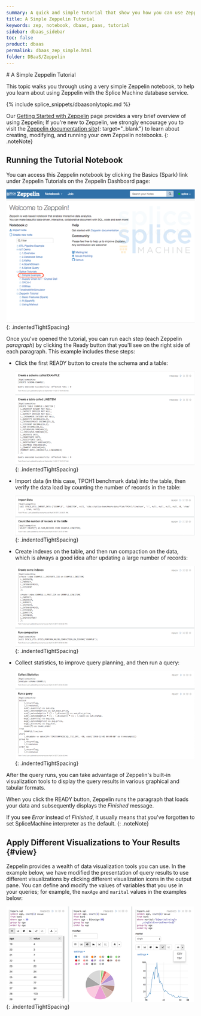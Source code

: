 ```yaml
---
summary: A quick and simple tutorial that show you how you can use Zeppelin notebook to load and query data, and apply different visualizations to the results.
title: A Simple Zeppelin Tutorial
keywords: zep, notebook, dbaas, paas, tutorial
sidebar: dbaas_sidebar
toc: false
product: dbaas
permalink: dbaas_zep_simple.html
folder: DBaaS/Zeppelin
---
```

<section>
<div class="TopicContent" data-swiftype-index="true" markdown="1">
# A Simple Zeppelin Tutorial

This topic walks you through using a very simple Zeppelin notebook, to
help you learn about using Zeppelin with the Splice Machine database service.

{% include splice_snippets/dbaasonlytopic.md %}

Our [Getting Started with Zeppelin](dbaas_zep_getstarted.html) page
provides a very brief overview of using Zeppelin; If you're new to
Zeppelin, we strongly encourage you to visit the [Zeppelin documentation
site][1]{: target="_blank"} to learn about creating, modifying, and
running your own Zeppelin notebooks.
{: .noteNote}

## Running the Tutorial Notebook

You can access this Zeppelin notebook by clicking the Basics (Spark)
link under Zeppelin Tutorials on the Zeppelin Dashboard page:

![](images/Zeppelin2.png){: .indentedTightSpacing}

Once you've opened the tutorial, you can run each step (each Zeppelin
*paragraph*) by clicking the <span class="CalloutFont">Ready</span>
button that you'll see on the right side of each paragraph. This example
includes these steps:

* Click the first <span class="CalloutFont">READY</span> button to
  create the schema and a table:

  ![](images/zepSimple1.png){: .indentedTightSpacing}

* Import data (in this case, TPCH1 benchmark data) into the table, then
  verify the data load by counting the number of records in the table:

  ![](images/zepSimple2a.png){: .indentedTightSpacing}

* Create indexes on the table, and then run compaction on the data,
  which is always a good idea after updating a large number of records:

  ![](images/zepSimple2b.png){: .indentedTightSpacing}

* Collect statistics, to improve query planning, and then run a query:

  ![](images/zepSimple3.png){: .indentedTightSpacing}

After the query runs, you can take advantage of Zeppelin's built-in
visualization tools to display the query results in various graphical
and tabular formats.

When you click the <span class="CalloutFont">READY</span> button,
Zeppelin runs the paragraph that loads your data and subsequently
displays the *Finished* message.

If you see *Error* instead of *Finished*, it usually means that you've
forgotten to set SpliceMachine interpreter as the default.
{: .noteNote}

## Apply Different Visualizations to Your Results   {#view}

Zeppelin provides a wealth of data visualization tools you can use. In
the example below, we have modified the presentation of query results to
use different visualizations by clicking different visualization icons
in the output pane. You can define and modify the values of variables
that you use in your queries; for example, the `maxAge` and `marital`
values in the examples below:

![](images/ZepVis1.png){: .indentedTightSpacing}

</div>
</section>



[1]: https://zeppelin.apache.org/docs/
